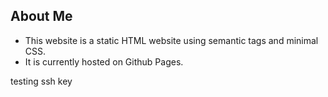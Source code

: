 ## About Me 

* This website is a static HTML website using semantic tags and minimal CSS. 
* It is currently hosted on Github Pages.

testing ssh key